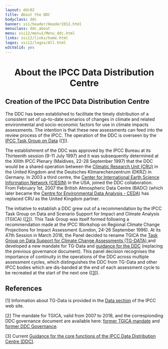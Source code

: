 ```yaml
---
layout: ddc02
title: About the DDC
bodyclass: ddc
banner: ssi/header/Header2012.html
menuclass: ddc_about
menu: ssi12/menu1/Menu_ddc.html
links: ssi12/links/home.html
logos: ssi12/logos/All.html
w3cValid: yes
---
```

<div id="pagetitle">
  <h1 align="center">About the IPCC Data Distribution Centre</h1>
</div>
  <!-- End of Page Title Block -->

<div id="content">
  
  <p></p>
    
  <h2> Creation of the IPCC Data Distribution Centre</h2>
  
  <p>	The DDC has been established to facilitate the timely distribution of a consistent set of
  up-to-date scenarios of changes in climate and related environmental and socio-economic factors for
  use in climate impacts assessments. The intention is that these new assessments can feed into the
  review process of the IPCC. The operation of the DDC is overseen by the <a href="https://www.ipcc.ch/data/">IPCC Task Group on Data</a> (<a href="#ref1">[1]</a>).</p>
  
<p>	The establishment of the DDC was approved by the IPCC Bureau at its Thirteenth session
  (9-11 July 1997) and it was subsequently determined at the XIIIth IPCC Plenary (Maldives, 22-28
  September 1997) that the DDC would be a shared operation between the
  <a href="http://www.cru.uea.ac.uk" target="new">Climatic Research Unit (CRU)</a> in the
  United Kingdom and the Deutsches Klimarechenzentrum (DKRZ) in Germany. In 2003 a third centre,
  the <a href="http://www.ciesin.columbia.edu/" target="new">Center for International Earth Science
  Information Network (CIESIN)</a> in the USA, joined the DDC collaboration.
  From February 1st, 2007 the British Atmospheric Data Centre (BADC) (which later became the
<a href="http://ceda.ac.uk" target="new">Centre for Environmental Data Analysis - CEDA</a>)
  has replaced CRU as the United Kingdom partner.</p>
  
  <p>	The initiative to establish a DDC grew out of a recommendation by the
  IPCC Task Group on Data and Scenario Support for Impact and Climate Analysis (TGICA) (<a href="#ref1">[2]</a>).
  This Task Group was itself formed following a recommendation made at the IPCC Workshop on
  Regional Climate Change Projections for Impact Assessment (London, 24-26 September 1996).
At its 47th Session in March 2018, the Panel decided to rename TGICA the
 <a href="https://www.ipcc.ch/data">
Task Group on Data Support for Climate Change Assessments (TG-DATA) 
</a> and developed a new mandate for TG-Data and <a href="https://www.ipcc.ch/site/assets/uploads/2018/12/Guidance_DDC.pdf">guidance for the DDC</a> (replacing the previous governance document). This panel decision recognises the
importance of continuity in the operations of the DDC across multiple assessment cycles, which distinguishes the DDC from TG-Data and other IPCC bodies which are dis-banded at the end of each assessment cycle to be recreated at the start of the next one (<a href="#ref1">[3]</a>).</p>
  
  <h2>References</h2>
 
 <a name="ref1"/>[1] Information about TG-Data is provided in the <a href="https://www.ipcc.ch/data/">Data section</a> of the IPCC web site.
 
 [2] The mandate for TGICA, valid from 2007 to 2018, and the correspionding DDC governance document are available here: <a href="/docs/TGICA_Mandate_031207.pdf">former TGICA mandate</a> and <a href="/docs/TGICA_DDC_Governance_2012feb08.pdf">former DDC Governance</a>.
 
 [3] Current <a href="https://www.ipcc.ch/site/assets/uploads/2018/12/Guidance_DDC.pdf">Guidance for the core functions of the IPCC Data Distribution Centre (DDC)</a>.
  
  
</div>  
  
 
  
  <!-- end of center column -->
